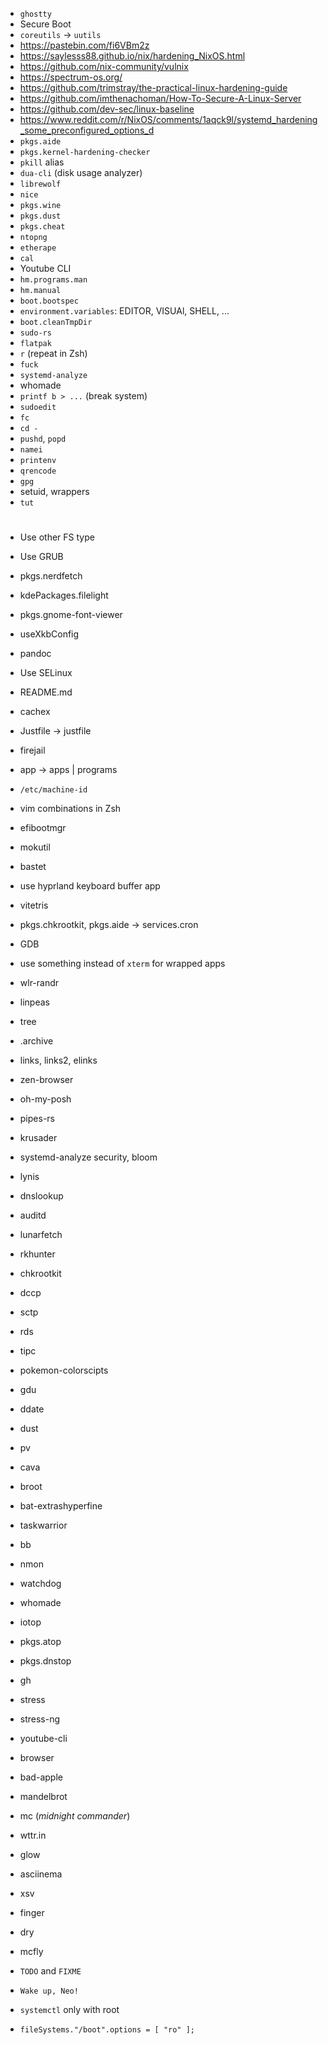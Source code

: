 - `ghostty`
- Secure Boot
- `coreutils` -> `uutils`
- https://pastebin.com/fi6VBm2z
- https://saylesss88.github.io/nix/hardening_NixOS.html
- https://github.com/nix-community/vulnix
- https://spectrum-os.org/
- https://github.com/trimstray/the-practical-linux-hardening-guide
- https://github.com/imthenachoman/How-To-Secure-A-Linux-Server
- https://github.com/dev-sec/linux-baseline
- https://www.reddit.com/r/NixOS/comments/1aqck9l/systemd_hardening_some_preconfigured_options_d
- `pkgs.aide`
- `pkgs.kernel-hardening-checker`
- `pkill` alias
- `dua-cli` (disk usage analyzer)
- `librewolf`
- `nice`
- `pkgs.wine`
- `pkgs.dust`
- `pkgs.cheat`
- `ntopng`
- `etherape`
- `cal`
- Youtube CLI
- `hm.programs.man`
- `hm.manual`
- `boot.bootspec`
- `environment.variables`: EDITOR, VISUAl, SHELL, ...
- `boot.cleanTmpDir`
- `sudo-rs`
- `flatpak`
- `r` (repeat in Zsh)
- `fuck`
- `systemd-analyze`
- whomade
- `printf b > ...` (break system)
- `sudoedit`
- `fc`
- `cd -`
- `pushd`, `popd`
- `namei`
- `printenv`
- `qrencode`
- `gpg`
- setuid, wrappers
- `tut`

#

- Use other FS type
- Use GRUB
- pkgs.nerdfetch
- kdePackages.filelight
- pkgs.gnome-font-viewer
- useXkbConfig
- pandoc
- Use SELinux
- README.md
- cachex
- Justfile -> justfile
- firejail
- app -> apps | programs
- `/etc/machine-id`
- vim combinations in Zsh
- efibootmgr
- mokutil
- bastet
- use hyprland keyboard buffer app
- vitetris
- pkgs.chkrootkit, pkgs.aide -> services.cron
- GDB
- use something instead of `xterm` for wrapped apps
- wlr-randr
- linpeas
- tree
- .archive
- links, links2, elinks
- zen-browser
- oh-my-posh
- pipes-rs
- krusader
- systemd-analyze security, bloom
- lynis
- dnslookup
- auditd
- lunarfetch
- rkhunter
- chkrootkit
- dccp
- sctp
- rds
- tipc
- pokemon-colorscipts
- gdu
- ddate
- dust
- pv
- cava
- broot
- bat-extrashyperfine
- taskwarrior
- bb
- nmon
- watchdog
- whomade
- iotop
- pkgs.atop
- pkgs.dnstop
- gh
- stress
- stress-ng
- youtube-cli
- browser
- bad-apple
- mandelbrot
- mc (*midnight commander*)
- wttr.in
- glow
- asciinema
- xsv
- finger
- dry
- mcfly

- `TODO` and `FIXME`
- `Wake up, Neo!`
- `systemctl` only with root
- `fileSystems."/boot".options = [ "ro" ];`
